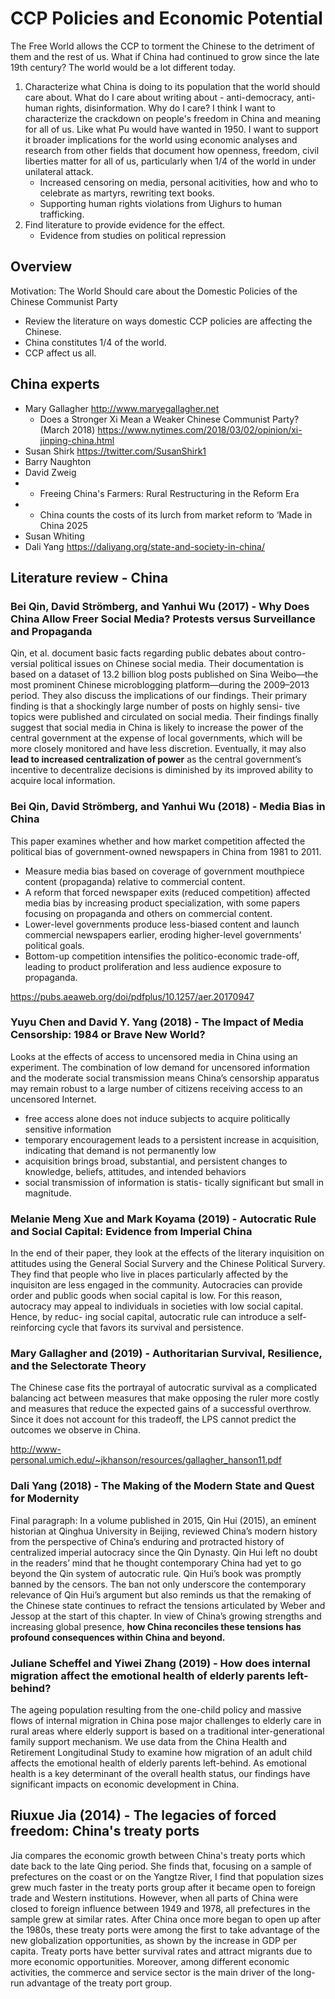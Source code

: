 # CCP Policies and Economic Potential

The Free World allows the CCP to torment the Chinese to the detriment of them and the rest of us. What if China had continued to grow since the late 19th century? The world would be a lot different today. 

1. Characterize what China is doing to its population that the world should care about. What do I care about writing about - anti-democracy, anti-human rights, disinformation. Why do I care? I think I want to characterize the crackdown on people's freedom in China and meaning for all of us. Like what Pu would have wanted in 1950. I want to support it broader implications for the world using economic analyses and research from other fields that document how openness, freedom, civil liberties matter for all of us, particularly when 1/4 of the world in under unilateral attack. 
    - Increased censoring on media, personal acitivities, how and who to celebrate as martyrs, rewriting text books. 
    - Supporting human rights violations from Uighurs to human trafficking.
2. Find literature to provide evidence for the effect. 
    - Evidence from studies on political repression

## Overview

Motivation: The World Should care about the Domestic Policies of the Chinese Communist Party
- Review the literature on ways domestic CCP policies are affecting the Chinese.
- China constitutes 1/4 of the world.
- CCP affect us all.


## China experts

- Mary Gallagher http://www.maryegallagher.net
    - Does a Stronger Xi Mean a Weaker Chinese Communist Party? (March 2018) https://www.nytimes.com/2018/03/02/opinion/xi-jinping-china.html 
- Susan Shirk https://twitter.com/SusanShirk1
- Barry Naughton 
- David Zweig
-   - Freeing China's Farmers: Rural Restructuring in the Reform Era
-   - China counts the costs of its lurch from market reform to ‘Made in China 2025
- Susan Whiting
- Dali Yang https://daliyang.org/state-and-society-in-china/ 

## Literature review - China

### Bei Qin, David Strömberg, and Yanhui Wu (2017) - Why Does China Allow Freer Social Media? Protests versus Surveillance and Propaganda

Qin, et al. document basic facts regarding public debates about contro- versial political issues on Chinese social media. Their documentation is based on a dataset of 13.2 billion blog posts published on Sina Weibo—the most prominent Chinese microblogging platform—during the 2009–2013 period. They also discuss the implications of our findings. Their primary finding is that a shockingly large number of posts on highly sensi- tive topics were published and circulated on social media. Their findings finally suggest that social media in China is likely to increase the power of the central government at the expense of local governments, which will be more closely monitored and have less discretion. Eventually, it may also **lead to increased centralization of power** as the central government’s incentive to decentralize decisions is diminished by its improved ability to acquire local information.

### Bei Qin, David Strömberg, and Yanhui Wu (2018) - Media Bias in China

This paper examines whether and how market competition affected the political bias of government-owned newspapers in China from 1981 to 2011. 
- Measure media bias based on coverage of government mouthpiece content (propaganda) relative to commercial content. 
- A reform that forced newspaper exits (reduced competition) affected media bias by increasing product specialization, with some papers focusing on propaganda and others on commercial content. 
- Lower-level governments produce less-biased content and launch commercial newspapers earlier, eroding higher-level governments’ political goals.  
- Bottom-up competition intensifies the politico-economic trade-off, leading to product proliferation and less audience exposure to propaganda.

https://pubs.aeaweb.org/doi/pdfplus/10.1257/aer.20170947

### Yuyu Chen and David Y. Yang (2018) - The Impact of Media Censorship: 1984 or Brave New World?

Looks at the effects of access to uncensored media in China using an experiment. The combination of low demand for uncensored information and the moderate social transmission means China’s censorship apparatus may remain robust to a large number of citizens receiving access to an uncensored Internet.
- free access alone does not induce subjects to acquire politically sensitive information
- temporary encouragement leads to a persistent increase in acquisition, indicating that demand is not permanently low
- acquisition brings broad, substantial, and persistent changes to knowledge, beliefs, attitudes, and intended behaviors
- social transmission of information is statis- tically significant but small in magnitude. 
 

### Melanie Meng Xue and Mark Koyama (2019) - Autocratic Rule and Social Capital: Evidence from Imperial China

In the end of their paper, they look at the effects of the literary inquisition on attitudes using the General Social Survery and the Chinese Political Survery. They find that people who live in places particularly affected by the inquisiton are less engaged in the community. Autocracies can provide order and public goods when social capital is low. For this reason, autocracy may appeal to individuals in societies with low social capital. Hence, by reduc- ing social capital, autocratic rule can introduce a self-reinforcing cycle that favors its survival and persistence. 

### Mary Gallagher and (2019) - Authoritarian Survival, Resilience, and the Selectorate Theory

The Chinese case fits the portrayal of autocratic survival as a complicated balancing act between measures that make opposing the ruler more costly and measures that reduce the expected gains of a successful overthrow. Since it does not account for this tradeoff, the LPS cannot predict the outcomes we observe in China.

http://www-personal.umich.edu/~jkhanson/resources/gallagher_hanson11.pdf 

### Dali Yang (2018) - The Making of the Modern State and Quest for Modernity

Final paragraph: In a volume published in 2015, Qin Hui (2015), an eminent historian at Qinghua University in Beijing, reviewed China’s modern history from the perspective of China’s enduring and protracted history of centralized imperial autocracy since the Qin Dynasty. Qin Hui left no doubt in the readers’ mind that he thought contemporary China had yet to go beyond the Qin system of autocratic rule. Qin Hui’s book was promptly banned by the censors. The ban not only underscore the contemporary relevance of Qin Hui’s argument but also reminds us that the remaking of the Chinese state continues to refract the tensions articulated by Weber and Jessop at the start of this chapter. In view of China’s growing strengths and increasing global presence, **how China reconciles these tensions has profound consequences within China and beyond.**

### Juliane Scheffel and Yiwei Zhang (2019) - How does internal migration affect the emotional health of elderly parents left-behind? 

The ageing population resulting from the one-child policy and massive flows of internal migration in China pose major challenges to elderly care in rural areas where elderly support is based on a traditional inter-generational family support mechanism. We use data from the China Health and Retirement Longitudinal Study to examine how migration of an adult child affects the emotional health of elderly parents left-behind. As emotional health is a key determinant of the overall health status, our findings have significant impacts on economic development in China.

## Riuxue Jia (2014) - The legacies of forced freedom: China's treaty ports

Jia compares the economic growth between China's treaty ports which date back to the late Qing period. She finds that, focusing on a
sample of prefectures on the coast or on the Yangtze River, I find that population sizes grew much faster in the treaty ports group after it became open to foreign trade and Western institutions. However, when all parts of China were closed to foreign influence between 1949 and 1978, all prefectures in the sample grew at similar rates. After China once more began to open up after the 1980s, these treaty ports were among the first to take advantage of the new globalization opportunities, as shown by the increase in GDP per capita. Treaty ports have better survival rates and attract migrants due to more economic opportunities. Moreover, among different economic activities, the commerce and service sector is the main driver of the long-run advantage of the treaty port group.
